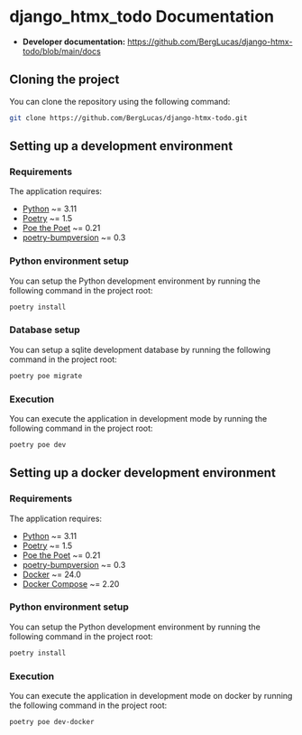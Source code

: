 # django_htmx_todo Documentation

- **Developer documentation:** https://github.com/BergLucas/django-htmx-todo/blob/main/docs

## Cloning the project

You can clone the repository using the following command:

```bash
git clone https://github.com/BergLucas/django-htmx-todo.git
```

## Setting up a development environment

### Requirements

The application requires:

- [Python](https://www.python.org/) ~= 3.11
- [Poetry](https://python-poetry.org/) ~= 1.5
- [Poe the Poet](https://pypi.org/project/poethepoet/) ~= 0.21
- [poetry-bumpversion](https://pypi.org/project/poetry-bumpversion/) ~= 0.3

### Python environment setup

You can setup the Python development environment by running the following command in the project root:

```bash
poetry install
```

### Database setup

You can setup a sqlite development database by running the following command in the project root:

```bash
poetry poe migrate
```

### Execution

You can execute the application in development mode by running the following command in the project root:

```bash
poetry poe dev
```

## Setting up a docker development environment

### Requirements

The application requires:

- [Python](https://www.python.org/) ~= 3.11
- [Poetry](https://python-poetry.org/) ~= 1.5
- [Poe the Poet](https://pypi.org/project/poethepoet/) ~= 0.21
- [poetry-bumpversion](https://pypi.org/project/poetry-bumpversion/) ~= 0.3
- [Docker](https://www.docker.com/) ~= 24.0
- [Docker Compose](https://docs.docker.com/compose/) ~= 2.20

### Python environment setup

You can setup the Python development environment by running the following command in the project root:

```bash
poetry install
```

### Execution

You can execute the application in development mode on docker by running the following command in the project root:

```bash
poetry poe dev-docker
```
